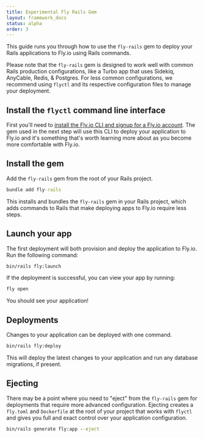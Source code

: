 ```yaml
---
title: Experimental Fly Rails Gem
layout: framework_docs
status: alpha
order: 3
---
```


This guide runs you through how to use the `fly-rails` gem to deploy your Rails applications to Fly.io using Rails commands.

Please note that the `fly-rails` gem is designed to work well with common Rails production configurations, like a Turbo app that uses Sidekiq, AnyCable, Redis, & Postgres. For less common configurations, we recommend using `flyctl` and its respective configuration files to manage your deployment.

## Install the `flyctl` command line interface

First you'll need to [install the Fly.io CLI and signup for a Fly.io account](/docs/hands-on/install-flyctl/). The gem used in the next step will use this CLI to deploy your application to Fly.io and it's something that's worth learning more about as you become more comfortable with Fly.io.

## Install the gem

Add the `fly-rails` gem from the root of your Rails project.

```cmd
bundle add fly-rails
```

This installs and bundles the `fly-rails` gem in your Rails project, which adds commands to Rails that make deploying apps to Fly.io require less steps.

## Launch your app

The first deployment will both provision and deploy the application to Fly.io. Run the following command:

```cmd
bin/rails fly:launch
```

If the deployment is successful, you can view your app by running:

```cmd
fly open
```

You should see your application!

## Deployments

Changes to your application can be deployed with one command.

```cmd
bin/rails fly:deploy
```

This will deploy the latest changes to your application and run any database migrations, if present.

## Ejecting

There may be a point where you need to "eject" from the `fly-rails` gem for deployments that require more advanced configuration. Ejecting creates a `fly.toml` and `Dockerfile` at the root of your project that works with `flyctl` and gives you full and exact control over your application configuration.

```cmd
bin/rails generate fly:app --eject
```
